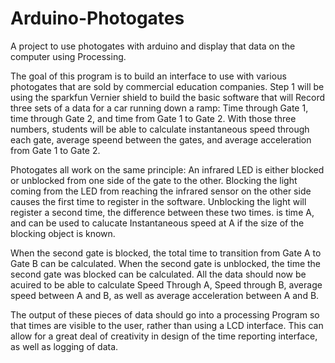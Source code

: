 # Arduino-Photogates
A project to use photogates with arduino and display that data on the computer using Processing.

The goal of this program is to build an interface to use with various photogates that are sold by commercial education companies.  Step 1 will be using the sparkfun Vernier shield to build the basic software that will Record three sets of a data for a car running down a ramp:   Time through Gate 1, time through Gate 2, and time from Gate 1 to Gate 2.  With those three numbers, students will be able to calculate instantaneous speed through each gate, average speend between the gates, and average acceleration from Gate 1 to Gate 2.  

Photogates all work on the same principle:  An infrared LED is either blocked or unblocked from one side of the gate to the other.  Blocking the light coming from the LED from reaching the infrared sensor on the other side causes the first time to register in the software.  Unblocking the light will register a second time, the difference between these two times. is time A, and can be used to calucate Instantaneous speed at A if the size of the blocking object is known.  

When the second gate is blocked, the total time to transition from Gate A to Gate B can be calculated.  When the second gate is unblocked, the time the second gate was blocked can be calculated.  All the data should now be acuired to be able to calculate Speed Through A, Speed through B, average speed between A and B, as well as average acceleration between A and B. 

The output of these pieces of data should go into a processing Program so that times are visible to the user, rather than using a LCD interface.  This can allow for a great deal of creativity in design of the time reporting interface, as well as logging of data.  
